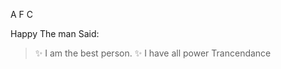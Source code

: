 A
F
C

Happy
The man Said:

>:sparkles: I am the best person. :sparkles:
>I have all power
>Trancendance